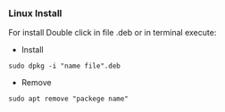 ### Linux Install

For install Double click in file .deb or in terminal execute:

- Install

```
sudo dpkg -i "name file".deb
```

- Remove

```
sudo apt remove "packege name"
```
